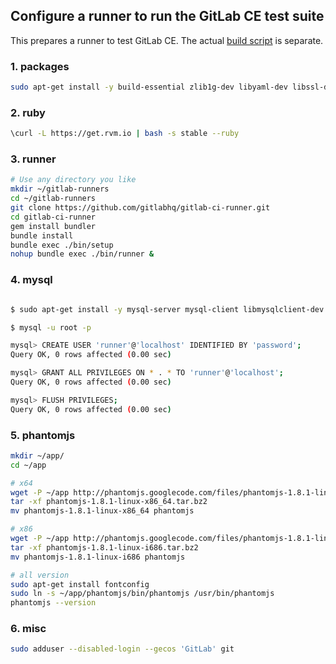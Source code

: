 ## Configure a runner to run the GitLab CE test suite

This prepares a runner to test GitLab CE. The actual [build script](build_script_gitlab_ce.md) is separate.

### 1. packages

```bash
sudo apt-get install -y build-essential zlib1g-dev libyaml-dev libssl-dev libgdbm-dev libreadline-dev libncurses5-dev libffi-dev curl openssh-server redis-server checkinstall libxml2-dev libxslt-dev libcurl4-openssl-dev libicu-dev logrotate
```

### 2. ruby

```bash
\curl -L https://get.rvm.io | bash -s stable --ruby
```

### 3. runner

```bash
# Use any directory you like
mkdir ~/gitlab-runners
cd ~/gitlab-runners
git clone https://github.com/gitlabhq/gitlab-ci-runner.git
cd gitlab-ci-runner
gem install bundler
bundle install
bundle exec ./bin/setup
nohup bundle exec ./bin/runner &
```


### 4. mysql

```bash

$ sudo apt-get install -y mysql-server mysql-client libmysqlclient-dev

$ mysql -u root -p

mysql> CREATE USER 'runner'@'localhost' IDENTIFIED BY 'password';
Query OK, 0 rows affected (0.00 sec)

mysql> GRANT ALL PRIVILEGES ON * . * TO 'runner'@'localhost';
Query OK, 0 rows affected (0.00 sec)

mysql> FLUSH PRIVILEGES;
Query OK, 0 rows affected (0.00 sec)

```

### 5. phantomjs

```bash
mkdir ~/app/
cd ~/app

# x64
wget -P ~/app http://phantomjs.googlecode.com/files/phantomjs-1.8.1-linux-x86_64.tar.bz2
tar -xf phantomjs-1.8.1-linux-x86_64.tar.bz2
mv phantomjs-1.8.1-linux-x86_64 phantomjs

# x86
wget -P ~/app http://phantomjs.googlecode.com/files/phantomjs-1.8.1-linux-i686.tar.bz2
tar -xf phantomjs-1.8.1-linux-i686.tar.bz2
mv phantomjs-1.8.1-linux-i686 phantomjs

# all version
sudo apt-get install fontconfig
sudo ln -s ~/app/phantomjs/bin/phantomjs /usr/bin/phantomjs
phantomjs --version
```


### 6. misc

```bash
sudo adduser --disabled-login --gecos 'GitLab' git
```
